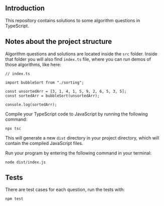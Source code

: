 ## Introduction

This repository contains solutions to some algorithm questions in TypeScript.

## Notes about the project structure

Algorithm questions and solutions are located inside the `src` folder.
Inside that folder you will also find `index.ts` file, where you can
run demos of those algorithms, like here:

```
// index.ts

import bubbleSort from "./sorting";

const unsortedArr = [3, 1, 4, 1, 5, 9, 2, 6, 5, 3, 5];
const sortedArr = bubbleSort(unsortedArr);

console.log(sortedArr);
```

Compile your TypeScript code to JavaScript by running the following command:

`npx tsc`

This will generate a new `dist` directory in your project directory, which will contain the compiled JavaScript files.

Run your program by entering the following command in your terminal:

`node dist/index.js`

## Tests

There are test cases for each question, run the tests with:

`npm test`
